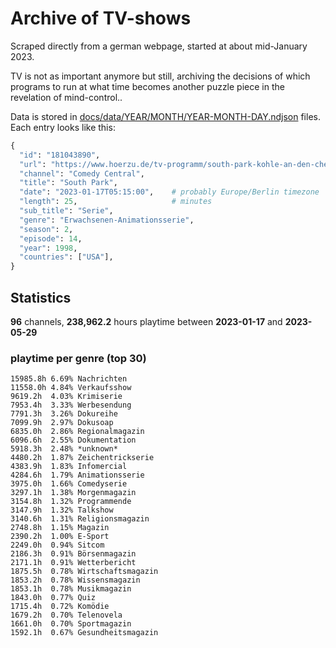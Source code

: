 # Archive of TV-shows

Scraped directly from a german webpage, started at about mid-January 2023.

TV is not as important anymore but still, archiving the decisions of which programs to run at what time
becomes another puzzle piece in the revelation of mind-control.. 

Data is stored in [docs/data/YEAR/MONTH/YEAR-MONTH-DAY.ndjson](docs/data/) files. 
Each entry looks like this:

```python
{
  "id": "181043890", 
  "url": "https://www.hoerzu.de/tv-programm/south-park-kohle-an-den-chefkoch/bid_181043890/", 
  "channel": "Comedy Central", 
  "title": "South Park", 
  "date": "2023-01-17T05:15:00",    # probably Europe/Berlin timezone 
  "length": 25,                     # minutes 
  "sub_title": "Serie", 
  "genre": "Erwachsenen-Animationsserie", 
  "season": 2, 
  "episode": 14, 
  "year": 1998, 
  "countries": ["USA"],
}
```

## Statistics

**96** channels, **238,962.2** hours playtime between **2023-01-17** and **2023-05-29**


### playtime per genre (top 30)

    15985.8h 6.69% Nachrichten
    11558.0h 4.84% Verkaufsshow
    9619.2h  4.03% Krimiserie
    7953.4h  3.33% Werbesendung
    7791.3h  3.26% Dokureihe
    7099.9h  2.97% Dokusoap
    6835.0h  2.86% Regionalmagazin
    6096.6h  2.55% Dokumentation
    5918.3h  2.48% *unknown*
    4480.2h  1.87% Zeichentrickserie
    4383.9h  1.83% Infomercial
    4284.6h  1.79% Animationsserie
    3975.0h  1.66% Comedyserie
    3297.1h  1.38% Morgenmagazin
    3154.8h  1.32% Programmende
    3147.9h  1.32% Talkshow
    3140.6h  1.31% Religionsmagazin
    2748.8h  1.15% Magazin
    2390.2h  1.00% E-Sport
    2249.0h  0.94% Sitcom
    2186.3h  0.91% Börsenmagazin
    2171.1h  0.91% Wetterbericht
    1875.5h  0.78% Wirtschaftsmagazin
    1853.2h  0.78% Wissensmagazin
    1853.1h  0.78% Musikmagazin
    1843.0h  0.77% Quiz
    1715.4h  0.72% Komödie
    1679.2h  0.70% Telenovela
    1661.0h  0.70% Sportmagazin
    1592.1h  0.67% Gesundheitsmagazin
